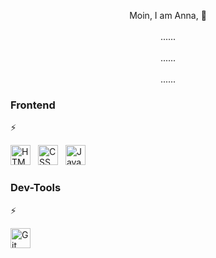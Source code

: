 
<p align="center">
  Moin, I am Anna, 👋
  <br /><br />
  ......
  <br /><br />
  ......
  <br /><br />
  ......
</p>

<!--
**Anna-Colberg/Anna-Colberg** is a ✨ _special_ ✨ repository because its `README.md` (this file) appears on your GitHub profile.

Here are some ideas to get you started:

- 🔭 I’m currently working on ...
- 🌱 I’m currently learning ...
- 👯 I’m looking to collaborate on ...
- 🤔 I’m looking for help with ...
- 💬 Ask me about ...
- 📫 How to reach me: ...
- 😄 Pronouns: ...
- ⚡ Fun fact: ...
-->



<h3> Frontend</h3> ⚡
<p align="left">
  <img src="./assets/skill_icons/html.png" height="32" alt="HTML" style="margin-right:8px;" />
  <img src="./assets/skill_icons/CSS.png" height="32" alt="CSS" style="margin-right:8px;" />
  <img src="./assets/skill_icons/js.png" height="32" alt="JavaScript" style="margin-right:8px;" />
</p>

<h3> Dev-Tools</h3> ⚡
<p align="left">
  <img src="./assets/skill_icons/git.png" height="32" alt="Git" />
</p>
